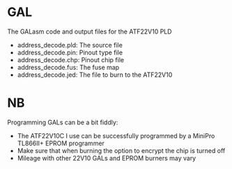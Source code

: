 # GAL
The GALasm code and output files for the ATF22V10 PLD
- address_decode.pld: The source file
- address_decode.pin: Pinout type file
- address_decode.chp: Pinout chip file
- address_decode.fus: The fuse map
- address_decode.jed: The file to burn to the ATF22V10

# NB
Programming GALs can be a bit fiddly:
- The ATF22V10C I use can be successfully programmed by a MiniPro TL866II+ EPROM programmer
- Make sure that when burning the option to encrypt the chip is turned off
- Mileage with other 22V10 GALs and EPROM burners may vary
